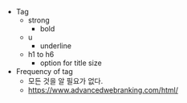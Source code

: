 - Tag
    - strong
        - bold
    - u
        - underline
    - h1 to h6
        - option for title size
- Frequency of tag
    - 모든 것을 알 필요가 없다.
    - https://www.advancedwebranking.com/html/

